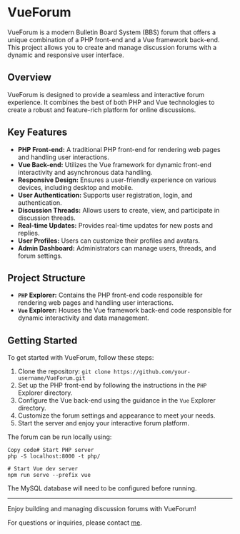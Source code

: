 # VueForum

VueForum is a modern Bulletin Board System (BBS) forum that offers a unique combination of a PHP front-end and a Vue framework back-end. This project allows you to create and manage discussion forums with a dynamic and responsive user interface.

## Overview

VueForum is designed to provide a seamless and interactive forum experience. It combines the best of both PHP and Vue technologies to create a robust and feature-rich platform for online discussions.

## Key Features

- **PHP Front-end:** A traditional PHP front-end for rendering web pages and handling user interactions.
- **Vue Back-end:** Utilizes the Vue framework for dynamic front-end interactivity and asynchronous data handling.
- **Responsive Design:** Ensures a user-friendly experience on various devices, including desktop and mobile.
- **User Authentication:** Supports user registration, login, and authentication.
- **Discussion Threads:** Allows users to create, view, and participate in discussion threads.
- **Real-time Updates:** Provides real-time updates for new posts and replies.
- **User Profiles:** Users can customize their profiles and avatars.
- **Admin Dashboard:** Administrators can manage users, threads, and forum settings.

## Project Structure

- **`PHP` Explorer:** Contains the PHP front-end code responsible for rendering web pages and handling user interactions.
- **`Vue` Explorer:** Houses the Vue framework back-end code responsible for dynamic interactivity and data management.

## Getting Started

To get started with VueForum, follow these steps:

1. Clone the repository: `git clone https://github.com/your-username/VueForum.git`
2. Set up the PHP front-end by following the instructions in the `PHP` Explorer directory.
3. Configure the Vue back-end using the guidance in the `Vue` Explorer directory.
4. Customize the forum settings and appearance to meet your needs.
5. Start the server and enjoy your interactive forum platform.

The forum can be run locally using:

```
Copy code# Start PHP server
php -S localhost:8000 -t php/

# Start Vue dev server 
npm run serve --prefix vue
```

The MySQL database will need to be configured before running.

---

Enjoy building and managing discussion forums with VueForum! 

For questions or inquiries, please contact [me](mailto:isguodong.chen@outlook.com).
